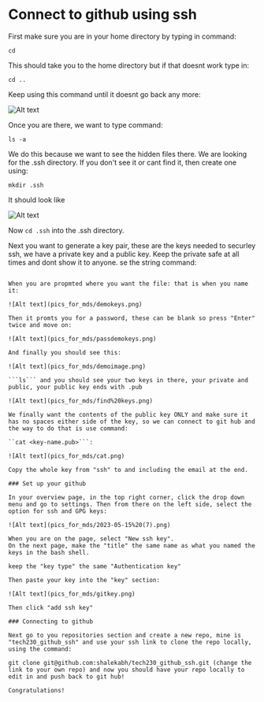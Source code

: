 # Connect to github using ssh

First make sure you are in your home directory by typing in command:

```cd```

This should take you to the home directory but if that doesnt work type in:

```cd ..```

Keep using this command until it doesnt go back any more:

![Alt text](pics_for_mds/home%20direc.png)

Once you are there, we want to type command:

```ls -a```

We do this because we want to see the hidden files there. We are looking for the .ssh directory. If you don't see it or cant find it, then create one using:

```mkdir .ssh```

It should look like

![Alt text](pics_for_mds/ls%20home%20dir.png)

Now ```cd .ssh``` into the .ssh directory. 

Next you want to generate a key pair, these are the keys needed to securley ssh, we have a private key and a public key. Keep the private safe at all times and dont show it to anyone. se the string command:

```ssh-keygen -t rsa -b 4096 -C "<email address>"

When you are propmted where you want the file: that is when you name it:

![Alt text](pics_for_mds/demokeys.png)

Then it promts you for a password, these can be blank so press "Enter" twice and move on:

![Alt text](pics_for_mds/passdemokeys.png)

And finally you should see this:

![Alt text](pics_for_mds/demoimage.png)

```ls``` and you should see your two keys in there, your private and public, your public key ends with .pub

![Alt text](pics_for_mds/find%20keys.png)

We finally want the contents of the public key ONLY and make sure it has no spaces either side of the key, so we can connect to git hub and the way to do that is use command:

``cat <key-name.pub>```:

![Alt text](pics_for_mds/cat.png)

Copy the whole key from "ssh" to and including the email at the end.

### Set up your github

In your overview page, in the top right corner, click the drop down menu and go to settings. Then from there on the left side, select the option for ssh and GPG keys:

![Alt text](pics_for_mds/2023-05-15%20(7).png)

When you are on the page, select "New ssh key".
On the next page, make the "title" the same name as what you named the keys in the bash shell.

keep the "key type" the same "Authentication key"

Then paste your key into the "key" section:

![Alt text](pics_for_mds/gitkey.png)

Then click "add ssh key"

### Connecting to github

Next go to you repositories section and create a new repo, mine is "tech230_github_ssh" and use your ssh link to clone the repo locally, using the command:

git clone git@github.com:shalekabh/tech230_github_ssh.git (change the link to your own repo) and now you should have your repo locally to edit in and push back to git hub!

Congratulations!

